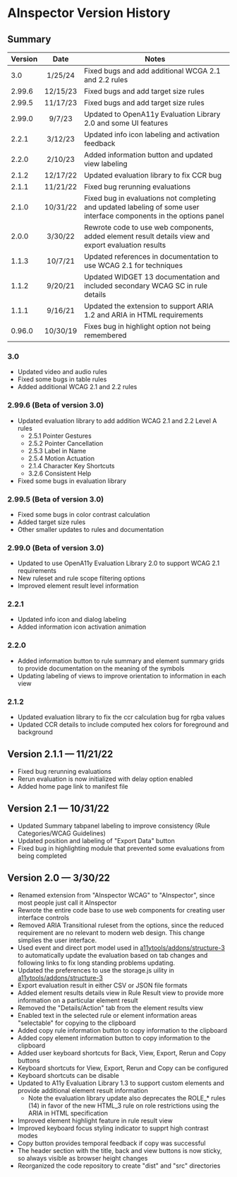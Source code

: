 # AInspector Version History

## Summary

| Version      |    Date     | Notes |
|--------------|:-----------:|-----------------------------------------------------|
| 3.0          |   1/25/24   | Fixed bugs and add additional WCGA 2.1 and 2.2 rules
| 2.99.6       |   12/15/23  | Fixed bugs and add target size rules
| 2.99.5       |   11/17/23  | Fixed bugs and add target size rules
| 2.99.0       |   9/7/23    | Updated to OpenA11y Evaluation Library 2.0 and some UI features
| 2.2.1        |   3/12/23   | Updated info icon labeling and activation feedback
| 2.2.0        |   2/10/23   | Added information button and updated view labeling
| 2.1.2        |   12/17/22  | Updated evaluation library to fix CCR bug
| 2.1.1        |   11/21/22  | Fixed bug rerunning evaluations
| 2.1.0        |   10/31/22  | Fixed bug in evaluations not completing and updated labeling of some user interface  components in the options panel
| 2.0.0        |   3/30/22   | Rewrote code to use web components, added element result details view and export evaluation results
| 1.1.3        |   10/7/21   | Updated references in documentation to use WCAG 2.1 for techniques
| 1.1.2        |   9/20/21   | Updated WIDGET 13 documentation and included secondary WCAG SC in rule details
| 1.1.1        |   9/16/21   | Updated the extension to support ARIA 1.2 and ARIA in HTML requirements
| 0.96.0       |  10/30/19   | Fixes bug in highlight option not being remembered

### 3.0
* Updated video and audio rules
* Fixed some bugs in table rules
* Added additional WCAG 2.1 and 2.2 rules

### 2.99.6 (Beta of version 3.0)
* Updated evaluation library to add addition WCAG 2.1 and 2.2 Level A rules
  * 2.5.1 Pointer Gestures
  * 2.5.2 Pointer Cancellation
  * 2.5.3 Label in Name
  * 2.5.4 Motion Actuation
  * 2.1.4 Character Key Shortcuts
  * 3.2.6 Consistent Help
* Fixed some bugs in evaluation library

### 2.99.5 (Beta of version 3.0)
* Fixed some bugs in color contrast calculation
* Added target size rules
* Other smaller updates to rules and documentation

### 2.99.0 (Beta of version 3.0)
* Updated to use OpenA11y Evaluation Library 2.0 to support WCAG 2.1 requirements
* New ruleset and rule scope filtering options
* Improved element result level information

### 2.2.1
* Updated info icon and dialog labeling
* Added information icon activation animation

### 2.2.0
* Added information button to rule summary and element summary grids to provide documentation on the meaning of the symbols
* Updating labeling of views to improve orientation to information in each view

### 2.1.2
* Updated evaluation library to fix the ccr calculation bug for rgba values
* Updated CCR details to include computed hex colors for foreground and background

## Version 2.1.1 — 11/21/22
* Fixed bug rerunning evaluations
* Rerun evaluation is now initialized with delay option enabled
* Added home page link to manifest file

## Version 2.1 — 10/31/22
* Updated Summary tabpanel labeling to improve consistency (Rule Categories/WCAG Guidelines)
* Updated position and labeling of "Export Data" button
* Fixed bug in highlighting module that prevented some evaluations from being completed

## Version 2.0 — 3/30/22

* Renamed extension from "AInspector WCAG" to "AInspector", since most people just call it AInspector
* Rewrote the entire code base to use web components for creating user interface controls
* Removed ARIA Transitional ruleset from the options, since the reduced requirement are no relevant to modern web design.  This change simplies the user interface.
* Used event and direct port model used in [a11ytools/addons/structure-3](https://github.com/a11y-tools/addons/tree/main/structure-3) to automatically update the evaluation based on tab changes and following links to fix long standing problems updating.
* Updated the preferences to use the storage.js uility in [a11ytools/addons/structure-3](https://github.com/a11y-tools/addons/blob/main/structure-3/storage.js)
* Export evaluation result in either CSV or JSON file formats
* Added element results details view in Rule Result view to provide more information on a particular element result
* Removed the "Details/Action" tab from the element results view
* Enabled text in the selected rule or element information areas "selectable" for copying to the clipboard
* Added copy rule information button to copy information to the clipboard
* Added copy element information button to copy information to the clipboard
* Added user keyboard shortcuts for Back, View, Export, Rerun and Copy buttons
* Keyboard shortcuts for View, Export, Rerun and Copy can be configured
* Keyboard shortcuts can be disable
* Updated to A11y Evaluation Library 1.3 to support custom elements and provide additional element result information
  * Note the evaluation library update also deprecates the ROLE_* rules (14) in favor of the new HTML_3 rule on role restrictions using the ARIA in HTML specification
* Improved element highlight feature in rule result view
* Improved keyboard focus styling indicator to supprt high contrast modes
* Copy button provides temporal feedback if copy was successful
* The header section with the title, back and view buttons is now sticky, so always visible as browser height changes
* Reorganized the code repository to create "dist" and "src" directories
